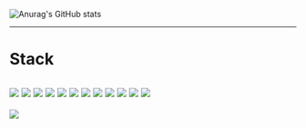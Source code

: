 ![Anurag's GitHub stats](https://github-readme-stats.vercel.app/api?username=jongHyeon0000&show_icons=true&theme=radical)

-----------------------------------------------------

# Stack

<img src="https://img.shields.io/badge/C++-00599C?&logo=cplusplus&style=for-the-badge&logocolor=white"/></a>
<img src="https://img.shields.io/badge/Java-2F2625?&logo=coffeescript&logocolor=white&style=for-the-badge"/></a>
<img src="https://img.shields.io/badge/JS-F7DF1E?&logo=javascript&logocolor=white&style=for-the-badge"/></a>
<img src="https://img.shields.io/badge/Gradle-02303A?&logo=gradle&logocolor=white&style=for-the-badge"/></a>
<img src="https://img.shields.io/badge/Bootstrap-7952B3?&logo=bootstrap&logocolor=white&style=for-the-badge"/></a>
<img src="https://img.shields.io/badge/Spring Boot-6DB33F?&logo=springboot&logocolor=white&style=for-the-badge"/></a>
<img src="https://img.shields.io/badge/MySQL-4479A1?&logo=mysql&logocolor=white&style=for-the-badge"/></a>
<img src="https://img.shields.io/badge/MariaDB-003545?&logo=mariadb&logocolor=white&style=for-the-badge"/></a>
<img src="https://img.shields.io/badge/HTML-E34F26?&logo=html5&logocolor=white&style=for-the-badge"/></a>
<img src="https://img.shields.io/badge/CSS-1572B6?&logo=css3&logocolor=white&style=for-the-badge"/></a>
<img src="https://img.shields.io/badge/React.js-61DAFB?&logo=reactquery&logocolor=white&style=for-the-badge"/></a>
<img src="https://img.shields.io/badge/Docker-2496ED?&logo=docker&logocolor=white&style=for-the-badge"/></a>
------------------------------------------------------

<a href="https://velog.io/@tamxt4047" target="_blank"><img src="https://img.shields.io/badge/TechBlog-20C997?&logo=velog&logoColor=white"/></a>
